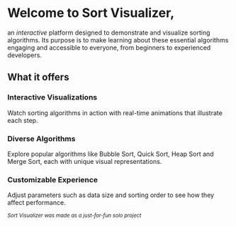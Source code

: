 # Welcome to Sort Visualizer, 
an *interactive* platform designed to demonstrate and visualize sorting algorithms. Its purpose is to make learning about these essential algorithms engaging and accessible to everyone, from beginners to experienced developers.

## What it offers
### Interactive Visualizations
Watch sorting algorithms in action with real-time animations that illustrate each step.
### Diverse Algorithms
Explore popular algorithms like Bubble Sort, Quick Sort, Heap Sort and Merge Sort, each with unique visual representations.
### Customizable Experience
Adjust parameters such as data size and sorting order to see how they affect performance.

<sub>*Sort Visualizer was made as a just-for-fun solo project*</sub>
